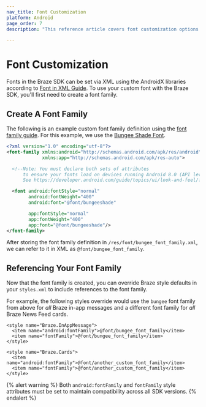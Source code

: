 ```yaml
---
nav_title: Font Customization
platform: Android
page_order: 7
description: "This reference article covers font customization options such as defining a font family and shows how to reference it throughout your application."

---
```


# Font Customization

Fonts in the Braze SDK can be set via XML using the AndroidX libraries according to [Font in XML Guide][1]. To use your custom font with the Braze SDK, you'll first need to create a font family.

## Create A Font Family

The following is an example custom font family definition using the [font family guide][2]. For this example, we use the [Bungee Shade Font][3].

```XML
<?xml version="1.0" encoding="utf-8"?>
<font-family xmlns:android="http://schemas.android.com/apk/res/android"
             xmlns:app="http://schemas.android.com/apk/res-auto">

  <!--Note: You must declare both sets of attributes
      to ensure your fonts load on devices running Android 8.0 (API level 26) or lower.
      See https://developer.android.com/guide/topics/ui/look-and-feel/fonts-in-xml.html -->

  <font android:fontStyle="normal"
        android:fontWeight="400"
        android:font="@font/bungeeshade"

        app:fontStyle="normal"
        app:fontWeight="400"
        app:font="@font/bungeeshade"/>
</font-family>
```

After storing the font family definition in `/res/font/bungee_font_family.xml`, we can refer to it in XML as `@font/bungee_font_family`.

## Referencing Your Font Family

Now that the font family is created, you can override Braze style defaults in your `styles.xml` to include references to the font family.

For example, the following styles override would use the `bungee` font family from above for _all_ Braze in-app messages and a different font family for _all_ Braze News Feed cards.

```
<style name="Braze.InAppMessage">
  <item name="android:fontFamily">@font/bungee_font_family</item>
  <item name="fontFamily">@font/bungee_font_family</item>
</style>

<style name="Braze.Cards">
  <item name="android:fontFamily">@font/another_custom_font_family</item>
  <item name="fontFamily">@font/another_custom_font_family</item>
</style>
```

{% alert warning %}
  Both `android:fontFamily` and `fontFamily` style attributes must be set to maintain compatibility across all SDK versions.
{% endalert %}

[1]: https://developer.android.com/guide/topics/ui/look-and-feel/fonts-in-xml.html
[2]: https://developer.android.com/guide/topics/ui/look-and-feel/fonts-in-xml.html#font-family
[3]: https://fonts.google.com/specimen/Bungee+Shade
